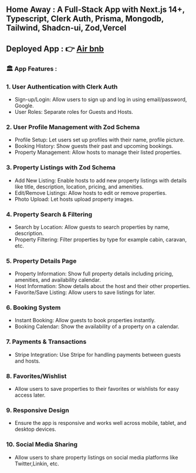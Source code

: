 ## Home Away : A Full-Stack App with Next.js 14+, Typescript, Clerk Auth, Prisma, Mongodb, Tailwind, Shadcn-ui, Zod,Vercel
## Deployed App : 👉 [Air bnb](https://air-bnb-clone-blue-five.vercel.app/)
### 🏛 App Features :
### 1. User Authentication with Clerk Auth
- Sign-up/Login: Allow users to sign up and log in using email/password, Google.
- User Roles: Separate roles for Guests and Hosts.
### 2. User Profile Management with Zod Schema  
- Profile Setup: Let users set up profiles with their name, profile picture.
- Booking History: Show guests their past and upcoming bookings.
- Property Management: Allow hosts to manage their listed properties.
### 3. Property Listings with Zod Schema 
- Add New Listing: Enable hosts to add new property listings with details like title, description, location, pricing, and amenities.
- Edit/Remove Listings: Allow hosts to edit or remove properties.
- Photo Upload: Let hosts upload property images.
### 4. Property Search & Filtering 
- Search by Location: Allow guests to search properties by name, description.
- Property Filtering: Filter properties by type for example cabin, caravan, etc.
### 5. Property Details Page
- Property Information: Show full property details including pricing, amenities, and availability calendar.
- Host Information: Show details about the host and their other properties.
- Favorite/Save Listing: Allow users to save listings for later.
### 6. Booking System
- Instant Booking: Allow guests to book properties instantly.
- Booking Calendar: Show the availability of a property on a calendar.
### 7. Payments & Transactions
- Stripe Integration: Use Stripe for handling payments between guests and hosts.
### 8. Favorites/Wishlist
- Allow users to save properties to their favorites or wishlists for easy access later.
### 9. Responsive Design
- Ensure the app is responsive and works well across mobile, tablet, and desktop devices.
### 10. Social Media Sharing
- Allow users to share property listings on social media platforms like Twitter,Linkin, etc. 



